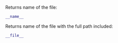 Returns name of the file:
```python
__name__
```
Returns name of the file with the full path included:
```python
__file__
```
